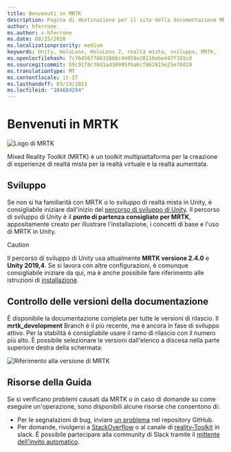 ```yaml
---
title: Benvenuti in MRTK
description: Pagina di destinazione per il sito della documentazione MRTK-Unity.
author: hferrone
ms.author: v-hferrone
ms.date: 08/25/2020
ms.localizationpriority: medium
keywords: Unity, HoloLens, HoloLens 2, realtà mista, sviluppo, MRTK,
ms.openlocfilehash: 7c76456f7863286bc44058e28110ebe447f181cd
ms.sourcegitcommit: 59c91f8c70d1ad30995fba6cf862615e25e78d10
ms.translationtype: MT
ms.contentlocale: it-IT
ms.lasthandoff: 03/19/2021
ms.locfileid: "104684294"
---
```

# <a name="welcome-to-mrtk"></a>Benvenuti in MRTK

![Logo di MRTK](features/Images/MRTK_Logo_Rev.png)

Mixed Reality Toolkit (MRTK) è un toolkit multipiattaforma per la creazione di esperienze di realtà mista per la realtà virtuale e la realtà aumentata.

## <a name="development"></a>Sviluppo

Se non si ha familiarità con MRTK o lo sviluppo di realtà mista in Unity, è consigliabile iniziare dall'inizio del [percorso di sviluppo di Unity](https://docs.microsoft.com/windows/mixed-reality/unity-development-overview?tabs=mrtk%2Chl2). Il percorso di sviluppo di Unity è il **punto di partenza consigliato per MRTK**, appositamente creato per illustrare l'installazione, i concetti di base e l'uso di MRTK in Unity.

> [!CAUTION]
> Il percorso di sviluppo di Unity usa attualmente **MRTK versione 2.4.0** e **Unity 2019,4**. Se si lavora con altre configurazioni, è comunque consigliabile iniziare da qui, ma è anche possibile fare riferimento alle istruzioni di [installazione](Installation.md).

## <a name="documentation-versioning"></a>Controllo delle versioni della documentazione

È disponibile la documentazione completa per tutte le versioni di rilascio. Il **mrtk_development** Branch è il più recente, ma è ancora in fase di sviluppo attivo. Per la stabilità è consigliabile usare il ramo di rilascio con il numero più alto. È possibile selezionare le versioni dall'elenco a discesa nella parte superiore destra della schermata:

![Riferimento alla versione di MRTK](features/Images/MRTK-Doc-Versions.png)

## <a name="getting-help"></a>Risorse della Guida

Se si verificano problemi causati da MRTK o in caso di domande su come eseguire un'operazione, sono disponibili alcune risorse che consentono di:

* Per le segnalazioni di bug, inviare [un problema](https://github.com/microsoft/MixedRealityToolkit-Unity/issues/new/choose) nel repository GitHub.
* Per domande, rivolgersi a [StackOverflow](https://stackoverflow.com/questions/tagged/mrtk) o al canale di [reality-Toolkit](https://holodevelopers.slack.com/messages/C2H4HT858) in slack. È possibile partecipare alla community di Slack tramite il [mittente dell'invito automatico](https://holodevelopersslack.azurewebsites.net/).
